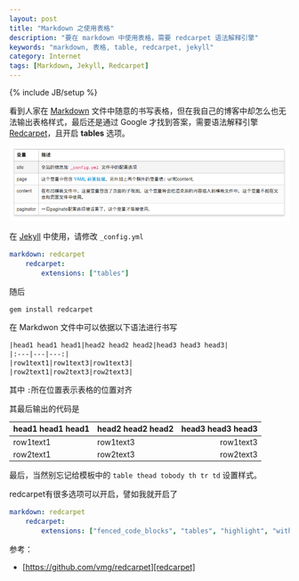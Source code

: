 ```yaml
---
layout: post
title: "Markdown 之使用表格"
description: "要在 markdown 中使用表格，需要 redcarpet 语法解释引擎"
keywords: "markdown, 表格, table, redcarpet, jekyll"
category: Internet
tags: [Markdown, Jekyll, Redcarpet]
---
```

{% include JB/setup %}

看到人家在 [Markdown][markdown] 文件中随意的书写表格，但在我自己的博客中却怎么也无法输出表格样式，最后还是通过 Google 才找到答案，需要语法解释引擎 [Redcarpet][redcarpet]，且开启 **tables** 选项。

![e.g. tables](/assets/images/2013/10/table.png)

在 [Jekyll][jekyll] 中使用，请修改 `_config.yml`

```yaml
markdown: redcarpet
    redcarpet: 
        extensions: ["tables"]
```

<!-- more -->
随后

    gem install redcarpet

在 Markdwon 文件中可以依据以下语法进行书写

```
|head1 head1 head1|head2 head2 head2|head3 head3 head3|
|:---|---|---:|
|row1text1|row1text3|row1text3|
|row2text1|row2text3|row2text3|
```

其中 `:`所在位置表示表格的位置对齐

其最后输出的代码是

|head1 head1 head1|head2 head2 head2|head3 head3 head3|
|:---|---|---:|
|row1text1|row1text3|row1text3|
|row2text1|row2text3|row2text3|

最后，当然别忘记给模板中的 `table thead tobody th tr td` 设置样式。

redcarpet有很多选项可以开启，譬如我就开启了

```yaml
markdown: redcarpet
    redcarpet: 
        extensions: ["fenced_code_blocks", "tables", "highlight", "with_toc_data", "strikethrough", "underline"]
```

参考：

- [https://github.com/vmg/redcarpet][redcarpet]

[markdown]: internet/2013-07/markdown-syntax.html
[redcarpet]: https://github.com/vmg/redcarpet
[jekyll]: http://jekyllrb.com/
